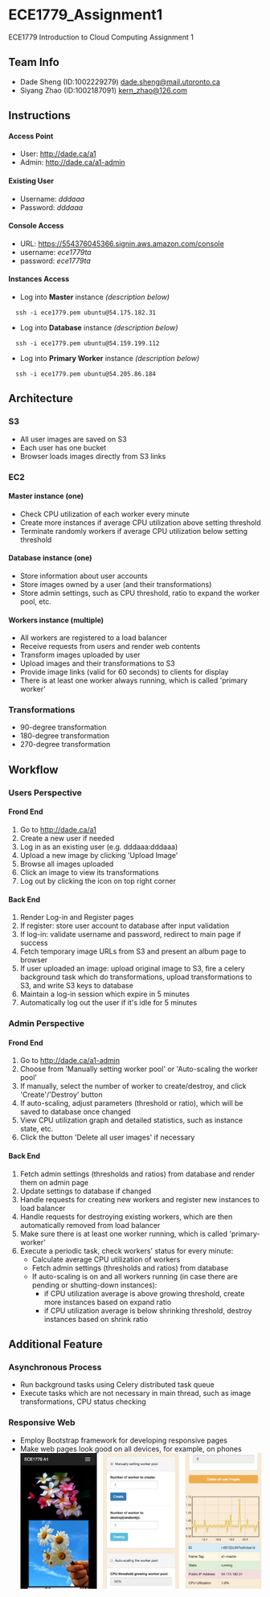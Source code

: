 # ECE1779_Assignment1
ECE1779 Introduction to Cloud Computing Assignment 1
## Team Info
- Dade Sheng (ID:1002229279) dade.sheng@mail.utoronto.ca
- Siyang Zhao (ID:1002187091) kern_zhao@126.com
## Instructions
#### Access Point
- User: http://dade.ca/a1
- Admin: http://dade.ca/a1-admin
#### Existing User
- Username: _dddaaa_
- Password: _dddaaa_
#### Console Access
- URL: https://554376045366.signin.aws.amazon.com/console
- username: _ece1779ta_
- password: _ece1779ta_
#### Instances Access
- Log into __Master__ instance _(description below)_
```
  ssh -i ece1779.pem ubuntu@54.175.182.31
```
- Log into __Database__ instance _(description below)_
```
  ssh -i ece1779.pem ubuntu@54.159.199.112
```
- Log into __Primary Worker__ instance _(description below)_
```
  ssh -i ece1779.pem ubuntu@54.205.86.184
```
## Architecture
### S3
- All user images are saved on S3
- Each user has one bucket
- Browser loads images directly from S3 links
### EC2
#### Master instance (one)
- Check CPU utilization of each worker every minute
- Create more instances if average CPU utilization above setting threshold
- Terminate randomly workers if average CPU utilization below setting threshold
#### Database instance (one)
- Store information about user accounts
- Store images owned by a user (and their transformations)
- Store admin settings, such as CPU threshold, ratio to expand the worker pool, etc.
#### Workers instance (multiple)
- All workers are registered to a load balancer
- Receive requests from users and render web contents
- Transform images uploaded by user
- Upload images and their transformations to S3
- Provide image links (valid for 60 seconds) to clients for display
- There is at least one worker always running, which is called 'primary worker'
### Transformations
* 90-degree transformation
* 180-degree transformation
* 270-degree transformation
## Workflow
### Users Perspective
#### Frond End
1. Go to http://dade.ca/a1
2. Create a new user if needed
3. Log in as an existing user (e.g. dddaaa:dddaaa)
4. Upload a new image by clicking 'Upload Image'
5. Browse all images uploaded
6. Click an image to view its transformations
7. Log out by clicking the icon on top right corner
#### Back End
1. Render Log-in and Register pages
2. If register: store user account to database after input validation
3. If log-in: validate username and password, redirect to main page if success
4. Fetch temporary image URLs from S3 and present an album page to browser
5. If user uploaded an image: upload original image to S3, fire a celery background task which do transformations, upload transformations to S3, and write S3 keys to database
6. Maintain a log-in session which expire in 5 minutes
7. Automatically log out the user if it's idle for 5 minutes
### Admin Perspective
#### Frond End
1. Go to http://dade.ca/a1-admin
2. Choose from 'Manually setting worker pool' or 'Auto-scaling the worker pool'
3. If manually, select the number of worker to create/destroy, and click 'Create'/'Destroy' button
4. If auto-scaling, adjust parameters (threshold or ratio), which will be saved to database once changed
5. View CPU utilization graph and detailed statistics, such as instance state, etc.
6. Click the button 'Delete all user images' if necessary
#### Back End
1. Fetch admin settings (thresholds and ratios) from database and render them on admin page
2. Update settings to database if changed
3. Handle requests for creating new workers and register new instances to load balancer
4. Handle requests for destroying existing workers, which are then automatically removed from load balancer
5. Make sure there is at least one worker running, which is called 'primary-worker'
6. Execute a periodic task, check workers' status for every minute:
   * Calculate average CPU utilization of workers
   * Fetch admin settings (thresholds and ratios) from database
   * If auto-scaling is on and all workers running (in case there are pending or shutting-down instances):
      * if CPU utilization average is above growing threshold, create more instances based on expand ratio
      * if CPU utilization average is below shrinking threshold, destroy instances based on shrink ratio
## Additional Feature
### Asynchronous Process
- Run background tasks using Celery distributed task queue
- Execute tasks which are not necessary in main thread, such as image transformations, CPU status checking
### Responsive Web
- Employ Bootstrap framework for developing responsive pages
- Make web pages look good on all devices, for example, on phones
![Alt text](/document/responsive.jpg?raw=true "Optional Title")
